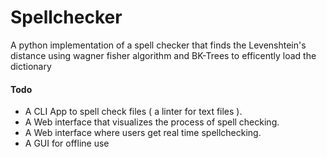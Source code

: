 # Spellchecker

A python implementation of a spell checker that finds the Levenshtein's distance using wagner fisher algorithm and BK-Trees to efficently load the dictionary

#### Todo
- A CLI App to spell check files ( a linter for text files ).
- A Web interface that visualizes the process of spell checking.
- A Web interface where users get real time spellchecking.
- A GUI for offline use

